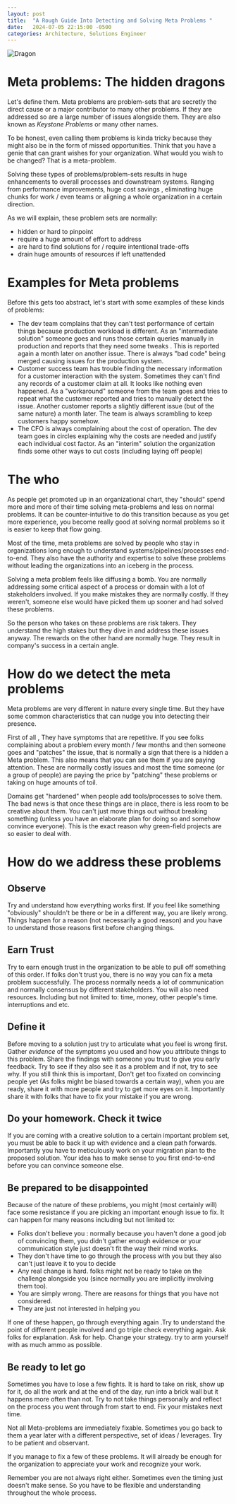 ```yaml
---
layout: post
title:  "A Rough Guide Into Detecting and Solving Meta Problems "
date:   2024-07-05 22:15:00 -0500
categories: Architecture, Solutions Engineer
---
```

![Dragon](/assets/images/dragon.jpg)

# Meta problems: The hidden dragons
Let's define them. Meta problems are problem-sets that are secretly the direct cause or a major contributor to many other problems. If they are addressed so are a large number of issues alongside them. They are also known as *Keystone Problems* or many other names. 

To be honest, even calling them problems is kinda tricky because they might also be in the form of missed opportunities. Think that you have a genie that can grant wishes for your organization. What would you wish to be changed? That is a meta-problem.

Solving these types of problems/problem-sets results in huge enhancements to overall processes and downstream systems. Ranging from performance improvements, huge cost savings , eliminating huge chunks for work / even teams or aligning a whole organization in a certain direction.

As we will explain, these problem sets are normally:
- hidden or hard to pinpoint
- require a huge amount of effort to address
- are hard to find solutions for / require intentional trade-offs
- drain huge amounts of resources if left unattended

# Examples for Meta problems
Before this gets too abstract, let's start with some examples of these kinds of problems:

- The dev team complains that they can't test performance of certain things because production workload is different. As an "intermediate solution" someone goes and runs those certain queries manually in production and reports that they need some tweaks . This is reported again a month later on another issue. There is always "bad code" being merged causing issues for the production system.
- Customer success team has trouble finding the necessary information for a customer interaction with the system. Sometimes they can't find any records of a customer claim at all. It looks like nothing even happened. As a "workaround" someone from the team goes and tries to repeat what the customer reported and tries to manually detect the issue. Another customer reports a slightly different issue (but of the same nature) a month later. The team is always scrambling to keep customers happy somehow.
- The CFO is always complaining about the cost of operation. The dev team goes in circles explaining why the costs are needed and justify each individual cost factor. As an "interim" solution the organization finds some other ways to cut costs (including laying off people)

# The who

As people get promoted up in an organizational chart, they "should" spend more and more of their time solving meta-problems and less on normal problems. It can be counter-intuitive to do this transition because as you get more experience, you become really good at solving normal problems so it is easier to keep that flow going.

Most of the time, meta problems are solved by people who stay in organizations long enough to understand systems/pipelines/processes end-to-end. They also have the authority and expertise to solve these problems without leading the organizations into an iceberg in the process.

Solving a meta problem feels like diffusing a bomb. You are normally addressing some critical aspect of a process or domain with a lot of stakeholders involved. If you make mistakes they are normally costly. If they weren't, someone else would have picked them up sooner and had solved these problems.

So the person who takes on these problems are risk takers. They understand the high stakes but they dive in and address these issues anyway. The rewards on the other hand are normally huge. They result in company's success in a certain angle. 

# How do we detect the meta problems
Meta problems are very different in nature every single time. But they have some common characteristics that can nudge you into detecting their presence.

First of all , They have symptoms that are repetitive. If you see folks complaining about a problem every month / few months and then someone goes and "patches" the issue, that is normally a sign that there is a hidden a Meta problem. This also means that you can see them if you are paying attention. These are normally costly issues and most the time someone (or a group of people) are paying the price by "patching" these problems or taking on huge amounts of toil.

Domains get "hardened" when people add tools/processes to solve them. The bad news is that once these things are in place, there is less room to be creative about them. You can't just move things out without breaking something (unless you have an elaborate plan for doing so and somehow convince everyone). This is the exact reason why green-field projects are so easier to deal with. 

# How do we address these problems

## Observe

Try and understand how everything works first. If you feel like something "obviously" shouldn't be there or be in a different way, you are likely wrong. Things happen for a reason (not necessarily a good reason) and you have to understand those reasons first before changing things.

## Earn Trust
Try to earn enough trust in the organization to be able to pull off something of this order. If folks don't trust you, there is no way you can fix a meta problem successfully. The process normally needs a lot of communication and normally consensus by different stakeholders. You will also need resources. Including but not limited to: time, money, other people's time. interruptions and etc. 

## Define it
Before moving to a solution just try to articulate what you feel is wrong first. Gather *evidence* of the symptoms you used and how you attribute things to this problem. Share the findings with someone you trust to give you early feedback. Try to see if they also see it as a problem and if not, try to see why. If you still think this is important, Don't get too fixated on convincing people yet (As folks might be biased towards a certain way), when you are ready, share it with more people and try to get more eyes on it. Importantly share it with folks that have to fix your mistake if you are wrong.

## Do your homework. Check it twice
If you are coming with a creative solution to a certain important problem set, you must be able to back it up with evidence and a clean path forwards. Importantly you have to meticulously work on your migration plan to the proposed solution. Your idea has to make sense to you first end-to-end before you can convince someone else.

## Be prepared to be disappointed
Because of the nature of these problems, you might (most certainly will) face some resistance if you are picking an important enough issue to fix. It can happen for many reasons including but not limited to:

  - Folks don't believe you : normally because you haven't done a good job of convincing them, you didn't gather enough evidence or your communication style just doesn't fit the way their mind works.
  - They don't have time to go through the process with you but they also can't just leave it to you to decide
  - Any real change is hard. folks might not be ready to take on the challenge alongside you (since normally you are implicitly involving them too).
  - You are simply wrong. There are reasons for things that you have not considered.
  - They are just not interested in helping you 

If one of these happen, go through everything again .Try to understand the point of different people involved and go triple check everything again. Ask folks for explanation. Ask for help. Change your strategy. try to arm yourself with as much ammo as possible.

## Be ready to let go

Sometimes you have to lose a few fights. It is hard to take on risk, show up for it, do all the work and at the end of the day, run into a brick wall but it happens more often than not. Try to not take things personally and reflect on the process you went through from start to end. Fix your mistakes next time. 

Not all Meta-problems are immediately fixable. Sometimes you go back to them a year later with a different perspective, set of ideas / leverages. Try to be patient and observant. 

If you manage to fix a few of these problems. It will already be enough for the organization to appreciate your work and recognize your work.
 
Remember you are not always right either. Sometimes even the timing just doesn't make sense. So you have to be flexible and understanding throughout the whole process.

